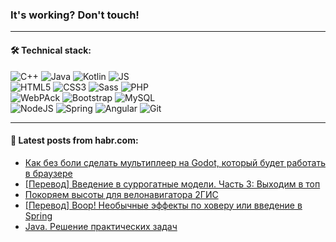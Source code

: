 ### It's working? Don't touch!

---

#### 🛠️ Technical stack:

![C++](https://img.shields.io/badge/C++-informational?logo=c%2B%2B&style=flat&logoColor=white&color=9C033A)
![Java](https://img.shields.io/badge/Java-informational?logo=java&style=flat&logoColor=white&color=007396)
![Kotlin](https://img.shields.io/badge/Kotlin-informational?logo=Kotlin&style=flat&logoColor=white&color=0095D5)
![JS](https://img.shields.io/badge/JS-informational?logo=javaScript&style=flat&logoColor=black&color=F7Df1E) <br>
![HTML5](https://img.shields.io/badge/HTML5-informational?logo=html5&style=flat&logoColor=white&color=E34F26)
![CSS3](https://img.shields.io/badge/CSS3-informational?logo=css3&style=flat&logoColor=white&color=157286)
![Sass](https://img.shields.io/badge/Saas-informational?logo=sass&style=flat&logoColor=white&color=hotpink)
![PHP](https://img.shields.io/badge/PHP-informational?logo=php&style=flat&logoColor=white&color=777BB4) <br>
![WebPAck](https://img.shields.io/badge/WebPack-informational?logo=webPack&style=flat&logoColor=white&color=FF6F00)
![Bootstrap](https://img.shields.io/badge/Bootstrap-informational?logo=Bootstrap&style=flat&logoColor=white&color=7952B3)
![MySQL](https://img.shields.io/badge/MySQL-informational?logo=MySQL&style=flat&logoColor=white&color=00f) <br>
![NodeJS](https://img.shields.io/badge/NodeJS-informational?logo=node.js&style=flat&logoColor=white&color=43853D)
![Spring](https://img.shields.io/badge/Spring-informational?logo=Spring&style=flat&logoColor=white&color=0A9EDC)
![Angular](https://img.shields.io/badge/Vue-informational?logo=vue.js&style=flat&logoColor=white&color=red)
![Git](https://img.shields.io/badge/Git-informational?logo=git&style=flat&logoColor=white&color=darkorange)

___

#### 💬 Latest posts from habr.com:

<!-- BLOG-POST-LIST:START -->
- [Как без боли сделать мультиплеер на Godot, который будет работать в браузере](https://habr.com/ru/post/670238/?utm_source=habrahabr&utm_medium=rss&utm_campaign=670238)
- [[Перевод] Введение в суррогатные модели. Часть 3: Выходим в топ](https://habr.com/ru/post/670158/?utm_source=habrahabr&utm_medium=rss&utm_campaign=670158)
- [Покоряем высоты для велонавигатора 2ГИС](https://habr.com/ru/post/670038/?utm_source=habrahabr&utm_medium=rss&utm_campaign=670038)
- [[Перевод] Boop! Необычные эффекты по ховеру или введение в Spring](https://habr.com/ru/post/670234/?utm_source=habrahabr&utm_medium=rss&utm_campaign=670234)
- [Java. Решение практических задач](https://habr.com/ru/post/670218/?utm_source=habrahabr&utm_medium=rss&utm_campaign=670218)
<!-- BLOG-POST-LIST:END -->

